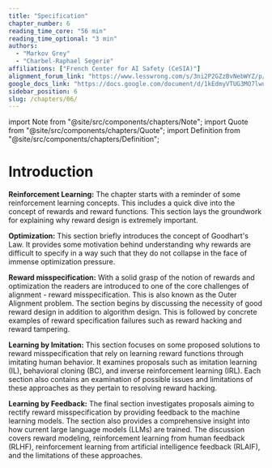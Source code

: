 ```yaml
---
title: "Specification"
chapter_number: 6
reading_time_core: "56 min"
reading_time_optional: "3 min"
authors:
  - "Markov Grey"
  - "Charbel-Raphael Segerie"
affiliations: ["French Center for AI Safety (CeSIA)"]
alignment_forum_link: "https://www.lesswrong.com/s/3ni2P2GZzBvNebWYZ/p/mMBoPnFrFqQJKzDsZ"
google_docs_link: "https://docs.google.com/document/d/1kEdmyVTUG3MO7lwuw4utHEm7CcavvgAiUZcWHaOZuPY/edit?usp=sharing"
sidebar_position: 6
slug: /chapters/06/
---
```

import Note from "@site/src/components/chapters/Note";
import Quote from "@site/src/components/chapters/Quote";
import Definition from "@site/src/components/chapters/Definition";

# Introduction

**Reinforcement Learning:** The chapter starts with a reminder of some reinforcement learning concepts. This includes a quick dive into the concept of rewards and reward functions. This section lays the groundwork for explaining why reward design is extremely important.

**Optimization:** This section briefly introduces the concept of Goodhart's Law. It provides some motivation behind understanding why rewards are difficult to specify in a way such that they do not collapse in the face of immense optimization pressure.

**Reward misspecification:** With a solid grasp of the notion of rewards and optimization the readers are introduced to one of the core challenges of alignment - reward misspecification. This is also known as the Outer Alignment problem. The section begins by discussing the necessity of good reward design in addition to algorithm design. This is followed by concrete examples of reward specification failures such as reward hacking and reward tampering.

**Learning by Imitation:** This section focuses on some proposed solutions to reward misspecification that rely on learning reward functions through imitating human behavior. It examines proposals such as imitation learning (IL), behavioral cloning (BC), and inverse reinforcement learning (IRL). Each section also contains an examination of possible issues and limitations of these approaches as they pertain to resolving reward hacking.

**Learning by Feedback:** The final section investigates proposals aiming to rectify reward misspecification by providing feedback to the machine learning models. The section also provides a comprehensive insight into how current large language models (LLMs) are trained. The discussion covers reward modeling, reinforcement learning from human feedback (RLHF), reinforcement learning from artificial intelligence feedback (RLAIF), and the limitations of these approaches.